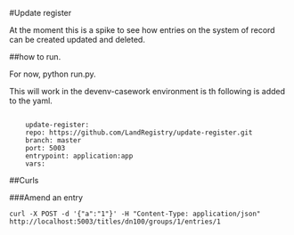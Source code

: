 #Update register

At the moment this is a spike to see how entries on the system of record can be created updated and deleted.

##how to run.

For now, python run.py.  

This will work in the devenv-casework environment is th following is added to the yaml.

```

    update-register:
    repo: https://github.com/LandRegistry/update-register.git
    branch: master
    port: 5003
    entrypoint: application:app
    vars:

```
##Curls

###Amend an entry

```
curl -X POST -d '{"a":"1"}' -H "Content-Type: application/json" http://localhost:5003/titles/dn100/groups/1/entries/1
```
